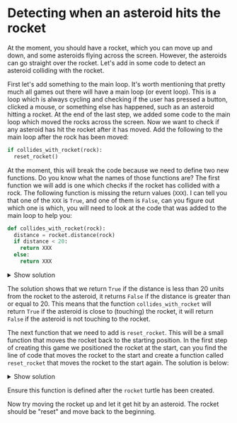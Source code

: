# Detecting when an asteroid hits the rocket

At the moment, you should have a rocket, which you can move up and down, and some asteroids flying across the screen.
However, the asteroids can go straight over the rocket. Let's add in some code to detect an asteroid colliding with the rocket.

First let's add something to the main loop. It's worth mentioning that pretty much all games out there will have a main loop (or event loop).
This is a loop which is always cycling and checking if the user has pressed a button, clicked a mouse, or something else has happened, such
as an asteroid hitting a rocket. At the end of the last step, we added some code to the main loop which moved the rocks across the screen.
Now we want to check if any asteroid has hit the rocket after it has moved. Add the following to the main loop after the rock has been moved:

```python
if collides_with_rocket(rock):
  reset_rocket()
```

At the moment, this will break the code because we need to define two new functions. Do you know what the names of those functions are?
The first function we will add is one which checks if the rocket has collided with a rock. The following function is missing the return values (`XXX`).
I can tell you that one of the `XXX` is `True`, and one of them is `False`, can you figure out which one is which, you will need to look at the code that
was added to the main loop to help you:

```python
def collides_with_rocket(rock):
  distance = rocket.distance(rock)
  if distance < 20:
    return XXX
  else:
    return XXX
```

<details><summary>Show solution</summary>

```python
def collides_with_rocket(rock):
  distance = rocket.distance(rock)
  if distance < 20:
    return True
  else:
    return False
```
</details>

The solution shows that we return `True` if the distance is less than 20 units from the rocket to the asteroid, it returns `False` if the distance
is greater than or equal to 20. This means that the function `collides_with_rocket` will return `True` if the asteroid is close to (touching) the rocket,
it will return `False` if the asteroid is not touching to the rocket.

The next function that we need to add is `reset_rocket`. This will be a small function that moves the rocket back to the starting position. In the first
step of creating this game we positioned the rocket at the start, can you find the line of code that moves the rocket to the start and create a function
called `reset_rocket` that moves the rocket to the start again. The solution is below:

<details><summary>Show solution</summary>

```python
def reset_rocket():
  rocket.goto(0,-190)
```
</details>

Ensure this function is defined after the `rocket` turtle has been created.

Now try moving the rocket up and let it get hit by an asteroid. The rocket should be "reset" and move back to the beginning.